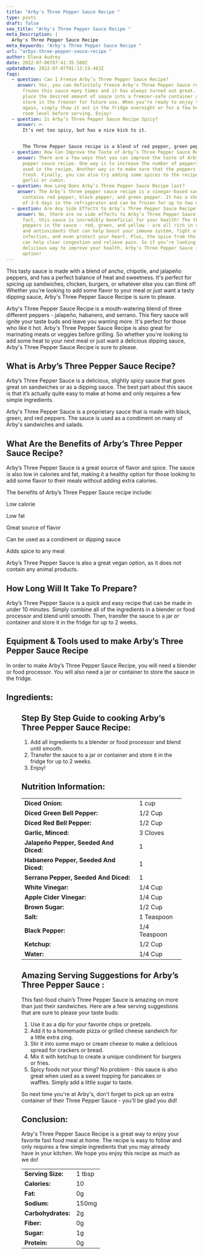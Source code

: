 ```yaml
---
title: "Arby's Three Pepper Sauce Recipe "
type: posts
draft: false
seo_title: "Arby's Three Pepper Sauce Recipe "
meta_Description: |
  Arby's Three Pepper Sauce Recipe 
meta_Keywords: "Arby's Three Pepper Sauce Recipe "
url: "arbys-three-pepper-sauce-recipe "
author: Elena Audrey
date: 2022-07-06T07:41:35.500Z
updateDate: 2022-07-07T01:13:19.463Z
faqs:
  - question: Can I Freeze Arby’s Three Pepper Sauce Recipe?
    answer: Yes, you can definitely freeze Arby's Three Pepper Sauce recipe! I have
      frozen this sauce many times and it has always turned out great. Simply
      place the desired amount of sauce into a freezer-safe container and then
      store in the freezer for future use. When you're ready to enjoy the sauce
      again, simply thaw it out in the fridge overnight or for a few hours at
      room level before serving. Enjoy!
  - question: Is Arby’s Three Pepper Sauce Recipe Spicy?
    answer: >-
      It’s not too spicy, but has a nice kick to it.


      The Three Pepper Sauce recipe is a blend of red pepper, green pepper and jalapeno peppers, giving it a bit of heat but not so much that it will overpower the flavor of the roast beef. Plus, the sauce is thick and creamy, making it the perfect topping for your sandwich.
  - question: How Can Improve the Taste of Arby’s Three Pepper Sauce Recipe?
    answer: There are a few ways that you can improve the taste of Arby's three
      pepper sauce recipe. One way is to increase the number of peppers that are
      used in the recipe. Another way is to make sure that the peppers are
      fresh. Finally, you can also try adding some spices to the recipe, such as
      garlic or cumin.
  - question: How Long Does Arby’s Three Pepper Sauce Recipe last?
    answer: The Arby’s three pepper sauce recipe is a vinegar-based sauce that
      contains red pepper, black pepper, and green pepper. It has a shelf life
      of 3-5 days in the refrigerator and can be frozen for up to two months.
  - question: Are Any Side Effects to Arby’s Three Pepper Sauce Recipe?
    answer: No, there are no side effects to Arby’s Three Pepper Sauce recipe. In
      fact, this sauce is incredibly beneficial for your health! The three
      peppers in the sauce - red, green, and yellow - are all rich in vitamins
      and antioxidants that can help boost your immune system, fight off
      infection, and even protect your heart. Plus, the spice from the peppers
      can help clear congestion and relieve pain. So if you’re looking for a
      delicious way to improve your health, Arby’s Three Pepper Sauce is a great
      option!
---
```

This tasty sauce is made with a blend of ancho, chipotle, and jalapeño peppers, and has a perfect balance of heat and sweetness. It's perfect for spicing up sandwiches, chicken, burgers, or whatever else you can think of! Whether you're looking to add some flavor to your meal or just want a tasty dipping sauce, Arby's Three Pepper Sauce Recipe is sure to please. 

Arby's Three Pepper Sauce Recipe is a mouth-watering blend of three different peppers - jalapeño, habanero, and serrano. This fiery sauce will ignite your taste buds and leave you wanting more. It's perfect for those who like it hot. Arby's Three Pepper Sauce Recipe is also great for marinating meats or veggies before grilling. So whether you're looking to add some heat to your next meal or just want a delicious dipping sauce, Arby's Three Pepper Sauce Recipe is sure to please.

## **What is Arby’s Three Pepper Sauce Recipe?**

Arby’s Three Pepper Sauce is a delicious, slightly spicy sauce that goes great on sandwiches or as a dipping sauce. The best part about this sauce is that it’s actually quite easy to make at home and only requires a few simple ingredients.

Arby's Three Pepper Sauce is a proprietary sauce that is made with black, green, and red peppers. The sauce is used as a condiment on many of Arby's sandwiches and salads.

## **What Are the Benefits of Arby’s Three Pepper Sauce Recipe?**

Arby’s Three Pepper Sauce is a great source of flavor and spice. The sauce is also low in calories and fat, making it a healthy option for those looking to add some flavor to their meals without adding extra calories.

The benefits of Arby’s Three Pepper Sauce recipe include: 

Low calorie

Low fat

Great source of flavor

Can be used as a condiment or dipping sauce

Adds spice to any meal

Arby’s Three Pepper Sauce is also a great vegan option, as it does not contain any animal products.

## **How Long Will It Take To Prepare?**

Arby’s Three Pepper Sauce is a quick and easy recipe that can be made in under 10 minutes. Simply combine all of the ingredients in a blender or food processor and blend until smooth. Then, transfer the sauce to a jar or container and store it in the fridge for up to 2 weeks.

## **Equipment & Tools used to make Arby’s Three Pepper Sauce Recipe** 

In order to make Arby’s Three Pepper Sauce Recipe, you will need a blender or food processor. You will also need a jar or container to store the sauce in the fridge.

## **Ingredients:**

<figure class="wp-block-table is-style-stripes">
  <table>
    <tbody>
      <tr>
        <td>
          <strong>Diced Onion:</strong>
        </td>
        <td>1 cup </td>
      </tr>
      <tr>
        <td>
          <strong>Diced Green Bell Pepper:</strong>
        </td>
        <td>1/2 Cup</td>
      </tr>
      <tr>
        <td>
          <strong>Diced Red Bell Pepper:</strong>
        </td>
        <td>1/2 Cup</td>
      </tr>
      <tr>
        <td>
          <strong>Garlic, Minced:</strong>
        </td>
        <td>3 Cloves</td>
     </tr>
      <tr>
        <td>
          <strong>Jalapeño Pepper, Seeded And Diced:</strong>
        </td>
        <td>1</td>
      </tr>
<tr>
        <td>
          <strong>Habanero Pepper, Seeded And Diced:</strong>
        </td>
        <td>1</td>
      </tr>
<tr>
        <td>
          <strong>Serrano Pepper, Seeded And Diced:</strong>
        </td>
        <td>1</td>
      </tr>
<tr>
        <td>
          <strong>White Vinegar:</strong>
        </td>
        <td>1/4 Cup</td>
      </tr>
      <tr>
        <td>
          <strong>Apple Cider Vinegar:</strong>
        </td>
        <td>1/4 Cup</td>
      </tr>
<tr>
        <td>
          <strong>Brown Sugar:</strong>
        </td>
        <td>1/2 Cup</td>
      </tr>
      <tr>
        <td>
          <strong>Salt:</strong>
        </td>
        <td>1 Teaspoon</td>
      </tr>
<tr>
        <td>
          <strong> Black Pepper:</strong>
        </td>
        <td>1/4 Teaspoon</td>
      </tr>
      <tr>
        <td>
          <strong>Ketchup:</strong>
        </td>
        <td>1/2 Cup</td>
      </tr>
<tr>
        <td>
          <strong>Water:</strong>
        </td>
        <td>1/4 Cup</td>
      </tr>
     

## **Step By Step Guide to cooking Arby’s Three Pepper Sauce Recipe:**

1. Add all ingredients to a blender or food processor and blend until smooth. 
2. Transfer the sauce to a jar or container and store it in the fridge for up to 2 weeks.
3. Enjoy!

## **Nutrition Information:**

<figure class="wp-block-table is-style-stripes">
  <table>
    <tbody>
      <tr>
        <td>
          <strong>Serving Size:</strong>
        </td>
        <td>1 tbsp</td>
      </tr>
      <tr>
        <td>
          <strong>Calories:</strong>
        </td>
        <td> 10</td>
      </tr>
      <tr>
        <td>
          <strong>Fat:</strong>
        </td>
        <td> 0g</td>
      </tr>
      <tr>
        <td>
          <strong>Sodium:</strong>
        </td>
        <td>150mg</td>
     </tr>
      <tr>
        <td>
          <strong>Carbohydrates:</strong>
        </td>
        <td>2g</td>
      </tr>
<tr>
        <td>
          <strong>Fiber:</strong>
        </td>
        <td>0g</td>
      </tr>
<tr>
        <td>
          <strong>Sugar:</strong>
        </td>
        <td>1g</td>
      </tr>
<tr>
        <td>
          <strong>Protein:</strong>
        </td>
        <td>0g</td>
      </tr>

## **Amazing Serving Suggestions for Arby’s Three Pepper Sauce :**

This fast-food chain’s Three Pepper Sauce is amazing on more than just their sandwiches. Here are a few serving suggestions that are sure to please your taste buds:

1. Use it as a dip for your favorite chips or pretzels.
2. Add it to a homemade pizza or grilled cheese sandwich for a little extra zing.
3. Stir it into some mayo or cream cheese to make a delicious spread for crackers or bread.
4. Mix it with ketchup to create a unique condiment for burgers or fries.
5. Spicy foods not your thing? No problem - this sauce is also great when used as a sweet topping for pancakes or waffles. Simply add a little sugar to taste.

So next time you're at Arby's, don't forget to pick up an extra container of their Three Pepper Sauce - you'll be glad you did!

## **Conclusion:**

Arby's Three Pepper Sauce Recipe is a great way to enjoy your favorite fast food meal at home. The recipe is easy to follow and only requires a few simple ingredients that you may already have in your kitchen. We hope you enjoy this recipe as much as we do!